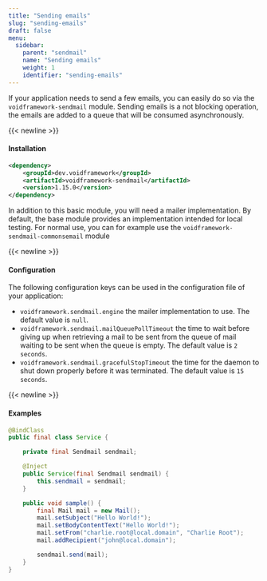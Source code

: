 ```yaml
---
title: "Sending emails"
slug: "sending-emails"
draft: false
menu:
  sidebar:
    parent: "sendmail"
    name: "Sending emails"
    weight: 1
    identifier: "sending-emails"
---
```



If your application needs to send a few emails, you can easily do so via the `voidframework-sendmail` module. Sending emails is a not blocking operation, the emails are added to a queue that will be consumed asynchronously.


{{< newline >}}
#### Installation
```xml
<dependency>
    <groupId>dev.voidframework</groupId>
    <artifactId>voidframework-sendmail</artifactId>
    <version>1.15.0</version>
</dependency>
```

In addition to this basic module, you will need a mailer implementation. By default, the base module provides an implementation intended for local testing. For normal use, you can for example use the `voidframework-sendmail-commonsemail` module 


{{< newline >}}
#### Configuration

The following configuration keys can be used in the configuration file of your application:

* `voidframework.sendmail.engine` the mailer implementation to use. The default value is `null`.
* `voidframework.sendmail.mailQueuePollTimeout` the time to wait before giving up when retrieving a mail to be sent from the queue of mail waiting to be sent when the queue is empty. The default value is `2 seconds`.
* `voidframework.sendmail.gracefulStopTimeout` the time for the daemon to shut down properly before it was terminated. The default value is `15 seconds`.




{{< newline >}}
#### Examples

```java
@BindClass
public final class Service {

    private final Sendmail sendmail;

    @Inject
    public Service(final Sendmail sendmail) {
        this.sendmail = sendmail;
    }

    public void sample() {
        final Mail mail = new Mail();
        mail.setSubject("Hello World!");
        mail.setBodyContentText("Hello World!");
        mail.setFrom("charlie.root@local.domain", "Charlie Root");
        mail.addRecipient("john@local.domain");

        sendmail.send(mail);
    }
}
```

